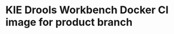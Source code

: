KIE Drools Workbench Docker CI image for product branch
=======================================================

